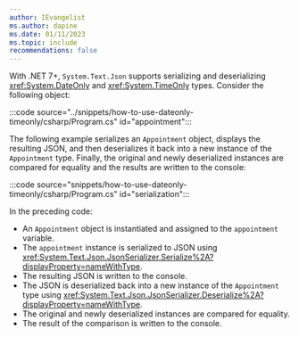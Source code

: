 ```yaml
---
author: IEvangelist
ms.author: dapine
ms.date: 01/11/2023
ms.topic: include
recommendations: false
---
```


With .NET 7+, `System.Text.Json` supports serializing and deserializing <xref:System.DateOnly> and <xref:System.TimeOnly> types. Consider the following object:

:::code source="../snippets/how-to-use-dateonly-timeonly/csharp/Program.cs" id="appointment":::

The following example serializes an `Appointment` object, displays the resulting JSON, and then deserializes it back into a new instance of the `Appointment` type. Finally, the original and newly deserialized instances are compared for equality and the results are written to the console:

:::code source="snippets/how-to-use-dateonly-timeonly/csharp/Program.cs" id="serialization":::

In the preceding code:

- An `Appointment` object is instantiated and assigned to the `appointment` variable.
- The `appointment` instance is serialized to JSON using <xref:System.Text.Json.JsonSerializer.Serialize%2A?displayProperty=nameWithType>.
- The resulting JSON is written to the console.
- The JSON is deserialized back into a new instance of the `Appointment` type using <xref:System.Text.Json.JsonSerializer.Deserialize%2A?displayProperty=nameWithType>.
- The original and newly deserialized instances are compared for equality.
- The result of the comparison is written to the console.
